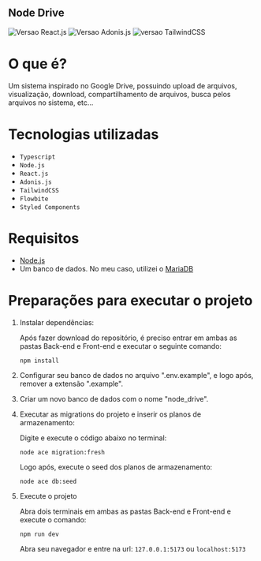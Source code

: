 ## Node Drive

![Versao React.js](https://img.shields.io/badge/React-18.2.0-orange?style=plastic&logo=react)
![Versao Adonis.js](https://img.shields.io/badge/Adonis-5.9.0-orange?style=plastic&logo=adonisjs)
![versao TailwindCSS](https://img.shields.io/badge/TailwindCSS-3.4.1-orange?style=plastic&logo=tailwindcss)

# O que é?

Um sistema inspirado no Google Drive, possuindo upload de arquivos, visualização, download, compartilhamento de arquivos, busca pelos arquivos no sistema, etc...

# Tecnologias utilizadas

- ``Typescript``
- ``Node.js``
- ``React.js``
- ``Adonis.js``
- ``TailwindCSS``
- ``Flowbite``
- ``Styled Components``

# Requisitos

- [Node.js](https://nodejs.org/en)
- Um banco de dados. No meu caso, utilizei o [MariaDB](https://mariadb.org/download)

# Preparações para executar o projeto

1. Instalar dependências:

    Após fazer download do repositório, é preciso entrar em ambas as pastas Back-end e Front-end e executar o seguinte comando:
    ```
    npm install
    ```
    
2. Configurar seu banco de dados no arquivo ".env.example", e logo após, remover a extensão ".example".
3. Criar um novo banco de dados com o nome "node_drive".

4. Executar as migrations do projeto e inserir os planos de armazenamento:

    Digite e execute o código abaixo no terminal:
    ```
    node ace migration:fresh
    ```
    Logo após, execute o seed dos planos de armazenamento:
   ```
   node ace db:seed
   ```
6. Execute o projeto
    
    Abra dois terminais em ambas as pastas Back-end e Front-end e execute o comando:
    ```
    npm run dev
    ```
    
    Abra seu navegador e entre na url: ``127.0.0.1:5173`` ou ``localhost:5173``
